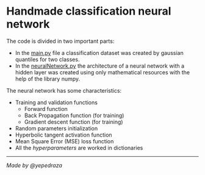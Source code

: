 # Handmade classification neural network
The code is divided in two important parts:
* In the [main.py](https://github.com/yepedraza/hm-class-nn/blob/master/main.ipynb) file a classification dataset was created by gaussian quantiles for two classes.
* In the [neuralNetwork.py](https://github.com/yepedraza/hm-class-nn/blob/master/neuralNetwork.py) the architecture of a neural network with a hidden layer was created using only mathematical resources with the help of the library numpy.

The neural network has some characteristics:
* Training and validation functions
  * Forward function
  * Back Propagation function (for training)
  * Gradient descent function (for training)
* Random parameters initialization 
* Hyperbolic tangent activation function
* Mean Square Error (MSE) loss function
* All the *hyperparameters* are worked in dictionaries

---
*Made by @yepedraza* 